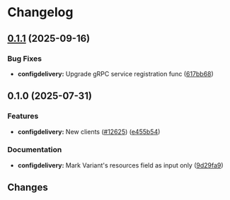 # Changelog

## [0.1.1](https://github.com/googleapis/google-cloud-go/compare/configdelivery/v0.1.0...configdelivery/v0.1.1) (2025-09-16)


### Bug Fixes

* **configdelivery:** Upgrade gRPC service registration func ([617bb68](https://github.com/googleapis/google-cloud-go/commit/617bb68f41d785126666b9cea1be9fd2d6271515))

## 0.1.0 (2025-07-31)


### Features

* **configdelivery:** New clients ([#12625](https://github.com/googleapis/google-cloud-go/issues/12625)) ([e455b54](https://github.com/googleapis/google-cloud-go/commit/e455b54ee859056c0f7eb4c3f05eefd80b1303fb))


### Documentation

* **configdelivery:** Mark Variant's resources field as input only ([9d29fa9](https://github.com/googleapis/google-cloud-go/commit/9d29fa96abaac05868fa4ed1bc986244e9f561d8))

## Changes
